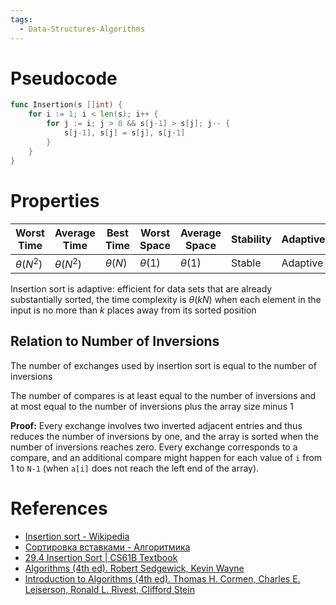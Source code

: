 ```yaml
---
tags:
  - Data-Structures-Algorithms
---
```


# Pseudocode

```go
func Insertion(s []int) {
	for i := 1; i < len(s); i++ {
		for j := i; j > 0 && s[j-1] > s[j]; j-- {
			s[j-1], s[j] = s[j], s[j-1]
		}
	}
}
```

# Properties

| Worst Time    | Average Time  | Best Time   | Worst Space | Average Space | Stability | Adaptive |
| ------------- | ------------- | ----------- | ----------- | ------------- | --------- | -------- |
| $\theta(N^2)$ | $\theta(N^2)$ | $\theta(N)$ | $\theta(1)$ | $\theta(1)$   | Stable    | Adaptive |

Insertion sort is adaptive: efficient for data sets that are already substantially sorted, the time complexity is $\theta(kN)$ when each element in the input is no more than $k$ places away from its sorted position

## Relation to Number of Inversions

The number of exchanges used by insertion sort is equal to the number of inversions

The number of compares is at least equal to the number of inversions and at most equal to the number of inversions plus the array size minus 1

**Proof:** Every exchange involves two inverted adjacent entries and thus reduces the number of inversions by one, and the array is sorted when the number of inversions reaches zero. Every exchange corresponds to a compare, and an additional compare might happen for each value of `i` from 1 to `N-1` (when `a[i]` does not reach the left end of the array).

# References

- [Insertion sort - Wikipedia](https://en.wikipedia.org/wiki/Insertion_sort)
- [Сортировка вставками - Алгоритмика](https://ru.algorithmica.org/cs/sorting/insertion/)
- [29.4 Insertion Sort | CS61B Textbook](https://cs61b-2.gitbook.io/cs61b-textbook/29.-basic-sorts/29.4-insertion-sort)
- [Algorithms (4th ed). Robert Sedgewick, Kevin Wayne](References.md#Algorithms%20(4th%20ed).%20Robert%20Sedgewick,%20Kevin%20Wayne)
- [Introduction to Algorithms (4th ed). Thomas H. Cormen, Charles E. Leiserson, Ronald L. Rivest, Clifford Stein](References.md#Introduction%20to%20Algorithms%20(4th%20ed).%20Thomas%20H.%20Cormen,%20Charles%20E.%20Leiserson,%20Ronald%20L.%20Rivest,%20Clifford%20Stein)
